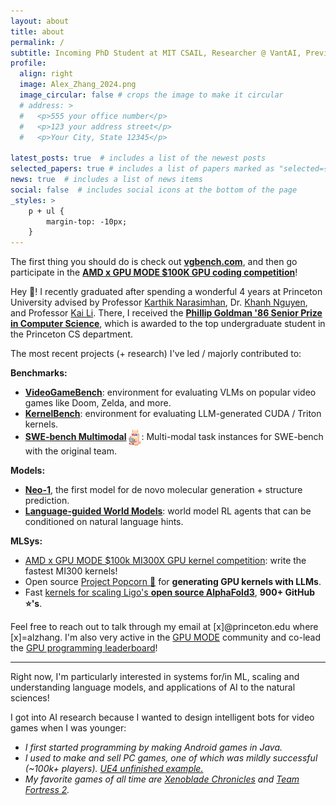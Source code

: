 ```yaml
---
layout: about
title: about
permalink: /
subtitle: Incoming PhD Student at MIT CSAIL, Researcher @ VantAI, Previously Princeton CS '24, Apple, Snapchat Research, Claryo
profile:
  align: right
  image: Alex_Zhang_2024.png
  image_circular: false # crops the image to make it circular
  # address: >
  #   <p>555 your office number</p>
  #   <p>123 your address street</p>
  #   <p>Your City, State 12345</p>

latest_posts: true  # includes a list of the newest posts
selected_papers: true # includes a list of papers marked as "selected={true}"
news: true  # includes a list of news items
social: false  # includes social icons at the bottom of the page
_styles: >
    p + ul {
        margin-top: -10px;
    }
---
```


The first thing you should do is check out **[vgbench.com](https://www.vgbench.com/)**, and then go participate in the **[AMD x GPU MODE $100K GPU coding competition](https://www.datamonsters.com/amd-developer-challenge-2025)**!

Hey 👋! I recently graduated after spending a wonderful 4 years at Princeton University advised by Professor <a href="https://www.cs.princeton.edu/~karthikn/">Karthik Narasimhan</a>, Dr. <a href="https://machineslearner.com">Khanh Nguyen</a>, and Professor <a href="https://www.cs.princeton.edu/~li/">Kai Li</a>. There, I received the **<a href="https://www.cs.princeton.edu/news/class-day-department-celebrates-accomplishments-graduates">Phillip Goldman '86 Senior Prize in Computer Science</a>**, which is awarded to the top undergraduate student in the Princeton CS department.


<p style="margin-bottom: 0.5rem;">The most recent projects (+ research) I've led / majorly contributed to:</p>
<p style="margin-bottom: 0.5rem;"><b>Benchmarks:</b></p>
<ul>
<li> <b><a href="https://vgbench.com">VideoGameBench</a></b>: environment for evaluating VLMs on popular video games like Doom, Zelda, and more.</li>
<li> <b><a href="https://arxiv.org/abs/2502.10517v1">KernelBench</a></b>: environment for evaluating LLM-generated CUDA / Triton kernels.</li>
<li> <a href="https://www.swebench.com/multimodal.html"><b>SWE-bench Multimodal</b></a> <img src="assets/img/swellamamm.png" alt="emoji" width="20" style="vertical-align: middle;">: Multi-modal task instances for SWE-bench with the original team. </li>
</ul>


<p style="margin-bottom: 0.5rem;"><b>Models:</b></p>
<ul>
<li> <a href="https://www.vant.ai/neo-1"><b>Neo-1</b></a>, the first model for de novo molecular generation + structure prediction. </li>
<li> <a href="https://arxiv.org/abs/2402.01695"><b>Language-guided World Models</b></a>: world model RL agents that can be conditioned on natural language hints. </li>
</ul>

<p style="margin-bottom: 0.5rem;"><b>MLSys:</b></p>
<ul>
<li> <a href="gpumode.com">AMD x GPU MODE $100k MI300X GPU kernel competition</a>: write the fastest MI300 kernels! </li>
<li> Open source <a href="https://gpu-mode.github.io/popcorn/">Project Popcorn 🍿</a> for <b>generating GPU kernels with LLMs</b>. </li>
<li> Fast <a href="https://github.com/Ligo-Biosciences/AlphaFold3?tab=readme-ov-file#msa-pair-averaging-efficiency"> kernels for scaling Ligo's <b>open source AlphaFold3</b></a>, <b>900+ GitHub ⭐'s</b>. </li>
</ul>

<!-- in  and <a href="https://arxiv.org/abs/2302.04449">guiding</a> agent behavior in different data modalities</b> to create more reliable, interpretable, and less data hungry AI models. I'm also very interested -->

Feel free to reach out to talk through
my email at [x]@princeton.edu where [x]=alzhang. 
I'm also very active in the <a href="https://www.youtube.com/channel/UCJgIbYl6C5no72a0NUAPcTA">GPU MODE</a> community and 
co-lead the <a href="https://www.gpumode.com/">GPU programming leaderboard</a>!

<hr>
Right now, I'm particularly interested in systems for/in ML, scaling and understanding language models, and applications of AI to the natural sciences!

<p style="margin-bottom: 0.1rem;">I got into AI research because I wanted to design intelligent bots for video games when I was younger:</p>
<ul>
<li> <em> I first started programming by making Android games in Java. </em> </li>
<li> <em> I used to make and sell PC games, one of which was mildly successful (~100k+ players). <a href="https://www.youtube.com/watch?v=6Mmfo44FxhA">UE4 unfinished example.</a> </em> </li>
<li> <em> My favorite games of all time are <a href="https://en.wikipedia.org/wiki/Xenoblade_Chronicles_(video_game)">Xenoblade Chronicles</a> and <a href="https://www.teamfortress.com/">Team Fortress 2</a>. </em> </li>
</ul>
